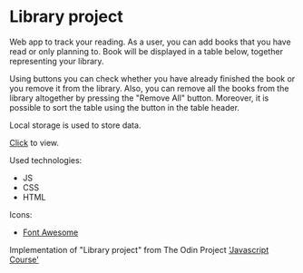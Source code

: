 # Library project

Web app to track your reading.
As a user, you can add books that you have read or only planning to.
Book will be displayed in a table below, together representing your library.

Using buttons you can check whether you have already finished the book or you remove it from the library. 
Also, you can remove all the books from the library altogether by pressing the "Remove All" button.
Moreover, it is possible to sort the table using the button in the table header.

Local storage is used to store data.


[Click](https://ginger-owl.github.io/odin-library/) to view.

Used technologies:
* JS
* CSS
* HTML

Icons:
* [Font Awesome](https://fontawesome.com/)


Implementation of "Library project" from The Odin Project ['Javascript Course'](https://www.theodinproject.com/paths/full-stack-javascript/courses/javascript)